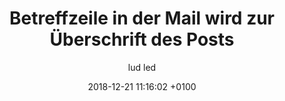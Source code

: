 ---
layout: post
author: "lud led"
date:   2018-12-21 11:16:02 +0100
title:  "Betreffzeile in der Mail wird zur Überschrift des Posts"
text: "Lorem ipsum dolor sit amet, consetetur sadipscing elitr, sed diam nonumy eirmod tempor invidunt ut labore et dolore magna aliquyam erat, sed diam voluptua. At vero eos et accusam et justo duo dolores et ea rebum. Stet clita kasd gubergren, no sea takimata sanctus est Lorem ipsum dolor sit amet. Lorem ipsum dolor sit amet, consetetur sadipscing elitr, sed diam nonumy eirmod tempor invidunt ut labore et dolore magna aliquyam erat, sed diam voluptua. At vero eos et accusam et"

imgMin: 
  - "https://raw.githubusercontent.com/Ebertplatz/historical/master/16-12-2018-post-1/miniaturen/001.jpg"
  - "https://raw.githubusercontent.com/Ebertplatz/historical/master/16-12-2018-post-1/miniaturen/002.jpg"
  - "https://raw.githubusercontent.com/Ebertplatz/historical/master/16-12-2018-post-1/miniaturen/003.jpg"
  - "https://raw.githubusercontent.com/Ebertplatz/historical/master/16-12-2018-post-1/miniaturen/004.jpg"
  - "https://raw.githubusercontent.com/Ebertplatz/historical/master/16-12-2018-post-1/miniaturen/005.jpg"
  - "https://raw.githubusercontent.com/Ebertplatz/historical/master/16-12-2018-post-1/miniaturen/006.jpg"
  - "https://raw.githubusercontent.com/Ebertplatz/historical/master/16-12-2018-post-1/miniaturen/007.jpg"
  - "https://raw.githubusercontent.com/Ebertplatz/historical/master/16-12-2018-post-1/miniaturen/008.jpg"
  - "https://raw.githubusercontent.com/Ebertplatz/historical/master/16-12-2018-post-1/miniaturen/009.jpg"
  - "https://raw.githubusercontent.com/Ebertplatz/historical/master/16-12-2018-post-1/miniaturen/010.jpg"

imgOrig: 
  - "https://raw.githubusercontent.com/Ebertplatz/historical/master/16-12-2018-post-1/originale/001.jpg"
  - "https://raw.githubusercontent.com/Ebertplatz/historical/master/16-12-2018-post-1/originale/002.jpg"
  - "https://raw.githubusercontent.com/Ebertplatz/historical/master/16-12-2018-post-1/originale/003.jpg"
  - "https://raw.githubusercontent.com/Ebertplatz/historical/master/16-12-2018-post-1/originale/004.jpg"
  - "https://raw.githubusercontent.com/Ebertplatz/historical/master/16-12-2018-post-1/originale/005.jpg"
  - "https://raw.githubusercontent.com/Ebertplatz/historical/master/16-12-2018-post-1/originale/006.jpg"
  - "https://raw.githubusercontent.com/Ebertplatz/historical/master/16-12-2018-post-1/originale/007.jpg"
  - "https://raw.githubusercontent.com/Ebertplatz/historical/master/16-12-2018-post-1/originale/008.jpg"
  - "https://raw.githubusercontent.com/Ebertplatz/historical/master/16-12-2018-post-1/originale/009.jpg"
  - "https://raw.githubusercontent.com/Ebertplatz/historical/master/16-12-2018-post-1/originale/010.jpg"

---